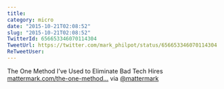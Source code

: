 ```yaml
---
title: 
category: micro
date: "2015-10-21T02:08:52"
slug: "2015-10-21T02:08:52"
TwitterId: 656653346070114304
TweetUrl: https://twitter.com/mark_philpot/status/656653346070114304
ReTweetUser: 
---
```


The One Method I’ve Used to Eliminate Bad Tech Hires [mattermark.com/the-one-method…](http://mattermark.com/the-one-method-ive-used-to-eliminate-bad-tech-hires/) via [@mattermark](https://twitter.com/mattermark)